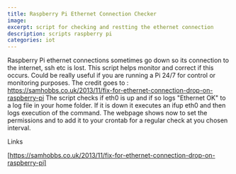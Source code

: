 ```yaml
---
title: Raspberry Pi Ethernet Connection Checker
image: 
excerpt: script for checking and restting the ethernet connection
description: scripts raspberry pi
categories: iot
---
```

Raspberry Pi ethernet connections sometimes go down so its connection to the internet, ssh etc is lost. 
This script helps monitor and correct if this occurs. Could be really useful if you are running a Pi 24/7 for control or monitoring purposes.
The credit goes to : https://samhobbs.co.uk/2013/11/fix-for-ethernet-connection-drop-on-raspberry-pi
The script checks if eth0 is up and if so logs "Ethernet OK" to a log file in your home folder. If it is down it executes an ifup eth0 and then logs execution of the command.
The webpage shows now to set the permissions and to add it to your crontab for a regular check at you chosen interval.

Links

 [https://samhobbs.co.uk/2013/11/fix-for-ethernet-connection-drop-on-raspberry-pi]
